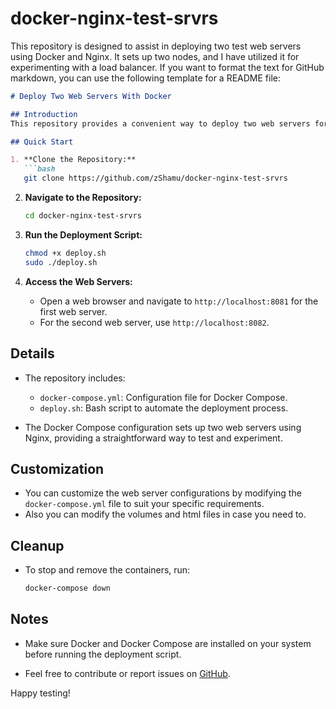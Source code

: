# docker-nginx-test-srvrs
This repository is designed to assist in deploying two test web servers using Docker and Nginx. It sets up two nodes, and I have utilized it for experimenting with a load balancer.
If you want to format the text for GitHub markdown, you can use the following template for a README file:

```markdown
# Deploy Two Web Servers With Docker

## Introduction
This repository provides a convenient way to deploy two web servers for testing purposes. The deployment is orchestrated using Docker Compose, and the necessary scripts are included for ease of use.

## Quick Start

1. **Clone the Repository:**
   ```bash
   git clone https://github.com/zShamu/docker-nginx-test-srvrs
   ```

2. **Navigate to the Repository:**
   ```bash
   cd docker-nginx-test-srvrs
   ```

3. **Run the Deployment Script:**
   ```bash
   chmod +x deploy.sh
   sudo ./deploy.sh
   ```

4. **Access the Web Servers:**
   - Open a web browser and navigate to `http://localhost:8081` for the first web server.
   - For the second web server, use `http://localhost:8082`.

## Details

- The repository includes:
  - `docker-compose.yml`: Configuration file for Docker Compose.
  - `deploy.sh`: Bash script to automate the deployment process.

- The Docker Compose configuration sets up two web servers using Nginx, providing a straightforward way to test and experiment.

## Customization

- You can customize the web server configurations by modifying the `docker-compose.yml` file to suit your specific requirements.
- Also you can modify the volumes and html files in case you need to.

## Cleanup

- To stop and remove the containers, run:
  ```bash
  docker-compose down
  ```

## Notes

- Make sure Docker and Docker Compose are installed on your system before running the deployment script.

- Feel free to contribute or report issues on [GitHub](https://github.com/zShamu/docker-nginx-test-srvrs/).

Happy testing!
```
